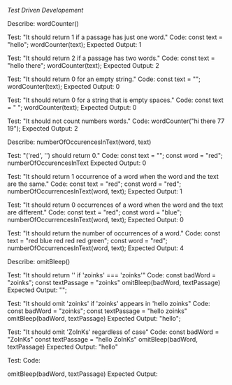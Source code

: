 _Test Driven Developement_

Describe: wordCounter()

Test: "It should return 1 if a passage has just one word."
Code:
const text = "hello";
wordCounter(text);
Expected Output: 1

Test: "It should return 2 if a passage has two words."
Code:
const text = "hello there";
wordCounter(text);
Expected Output: 2

Test: "It should return 0 for an empty string."
Code:
const text = "";
wordCounter(text);
Expected Output: 0

Test: "It should return 0 for a string that is empty spaces."
Code:
const text = "     ";
wordCounter(text);
Expected Output: 0

Test: "It should not count numbers words."
Code: 
wordCounter("hi there 77 19");
Expected Output: 2


Describe: numberOfOccurencesInText(word, text)

Test: "('red', '') should return 0."
Code:
const text = "";
const word = "red";
numberOfOccurencesInText
Expected Output: 0

Test: "It should return 1 occurrence of a word when the word and the text are the same."
Code:
const text = "red";
const word = "red";
numberOfOccurrencesInText(word, text);
Expected Output: 1

Test: "It should return 0 occurrences of a word when the word and the text are different."
Code:
const text = "red";
const word = "blue";
numberOfOccurrencesInText(word, text);
Expected Output: 0

Test: "It should return the number of occurrences of a word."
Code:
const text = "red blue red red red green";
const word = "red";
numberOfOccurrencesInText(word, text);
Expected Output: 4


<!-- function -->
<!-- omit offensive language -->
<!-- include 4 specifics: zoinks, muppeteer, biffaroni, and loopdaloop -->
Describe: omitBleep()

Test: "It should return '' if 'zoinks' === 'zoinks'"
Code: 
const badWord = "zoinks";
const textPassage = "zoinks"
omitBleep(badWord, textPassage)
Expected Output: "";

Test: "It should omit 'zoinks' if 'zoinks' appears in 'hello zoinks"
Code: 
const badWord = "zoinks";
const textPassage = "hello zoinks"
omitBleep(badWord, textPassage)
Expected Output: "hello";

Test: "It should omit 'ZoInKs' regardless of case"
Code: 
const badWord = "ZoInKs"
const textPassage = "hello ZoInKs"
omitBleep(badWord, textPassage)
Expected Output: "hello"

Test: 
Code: 

omitBleep(badWord, textPassage)
Expected Output: 